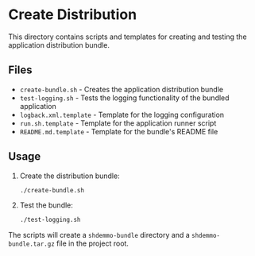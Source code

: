 # Create Distribution

This directory contains scripts and templates for creating and testing the application distribution bundle.

## Files

- `create-bundle.sh` - Creates the application distribution bundle
- `test-logging.sh` - Tests the logging functionality of the bundled application
- `logback.xml.template` - Template for the logging configuration
- `run.sh.template` - Template for the application runner script
- `README.md.template` - Template for the bundle's README file

## Usage

1. Create the distribution bundle:

   ```bash
   ./create-bundle.sh
   ```

2. Test the bundle:

   ```bash
   ./test-logging.sh
   ```

The scripts will create a `shdemmo-bundle` directory and a `shdemmo-bundle.tar.gz` file in the project root.
